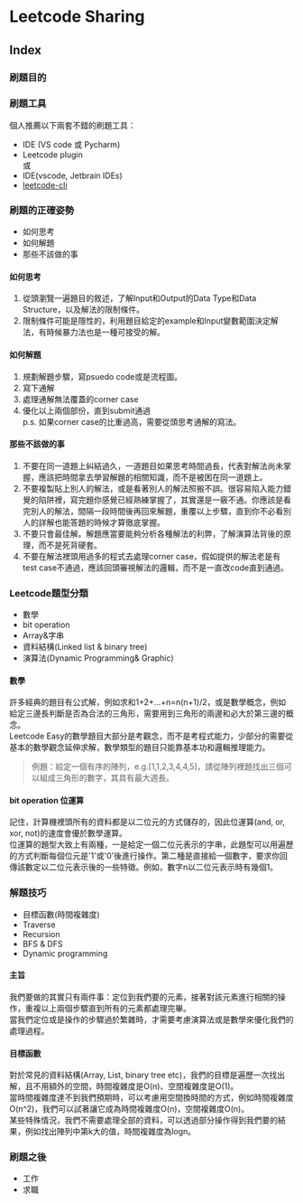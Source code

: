 # Leetcode Sharing 
## Index
### 刷題目的

### 刷題工具
個人推薦以下兩套不錯的刷題工具：
  - IDE (VS code 或 Pycharm)
  - Leetcode plugin  
  或
  - IDE(vscode, Jetbrain IDEs)
  - [leetcode-cli](https://github.com/skygragon/leetcode-cli)
### 刷題的正確姿勢
  - 如何思考
  - 如何解題
  - 那些不該做的事
#### 如何思考
1. 從頭瀏覽一遍題目的敘述，了解Input和Output的Data Type和Data Structure，以及解法的限制條件。  
2. 限制條件可能是隱性的，利用題目給定的example和Input變數範圍決定解法，有時候暴力法也是一種可接受的解。
#### 如何解題
1. 規劃解題步驟，寫psuedo code或是流程圖。
2. 寫下通解
2. 處理通解無法覆蓋的corner case
3. 優化以上兩個部份，直到submit通過  
p.s. 如果corner case的比重過高，需要從頭思考通解的寫法。
#### 那些不該做的事
1. 不要在同一道題上糾結過久，一道題目如果思考時間過長，代表對解法尚未掌握，應該把時間拿去學習解題的相關知識，而不是被困在同一道題上。
2. 不要複製貼上別人的解法，或是看著別人的解法照搬不誤。很容易陷入能力錯覺的陷阱裡，寫完題你感覺已經熟練掌握了，其實還是一竅不通。你應該是看完別人的解法，間隔一段時間後再回來解題，重覆以上步驟，直到你不必看別人的詳解也能答題的時候才算徹底掌握。
3. 不要只會最佳解。解題應當要能夠分析各種解法的利弊，了解演算法背後的原理，而不是死背硬套。
4. 不要在解法裡頭用過多的程式去處理corner case，假如提供的解法老是有test case不通過，應該回頭審視解法的邏輯，而不是一直改code直到通過。
### Leetcode題型分類
  - 數學
  - bit operation
  - Array&字串
  - 資料結構(Linked list & binary tree)
  - 演算法(Dynamic Programming& Graphic)
#### 數學
許多經典的題目有公式解，例如求和1+2+...+n=n(n+1)/2，或是數學概念，例如給定三邊長判斷是否為合法的三角形，需要用到三角形的兩邊和必大於第三邊的概念。  
Leetcode Easy的數學題目大部分是考觀念，而不是考程式能力，少部分的需要從基本的數學觀念延伸求解，數學類型的題目只能靠基本功和邏輯推理能力。  
> 例題：給定一個有序的陣列，e.g.[1,1,2,3,4,4,5]，請從陣列裡題找出三個可以組成三角形的數字，其具有最大週長。
#### bit operation 位運算
記住，計算機裡頭所有的資料都是以二位元的方式儲存的，因此位運算(and, or, xor, not)的速度會優於數學運算。  
位運算的題型大致上有兩種，一是給定一個二位元表示的字串，此題型可以用遍歷的方式判斷每個位元是'1'或'0'後進行操作。第二種是直接給一個數字，要求你回傳該數定以二位元表示後的一些特徵。例如，數字n以二位元表示時有幾個1。
### 解題技巧
  - 目標函數(時間複雜度)
  - Traverse
  - Recursion
  - BFS & DFS
  - Dynamic programming
#### 主旨
我們要做的其實只有兩件事：定位到我們要的元素，接著對該元素進行相關的操作，重複以上兩個步驟直到所有的元素都處理完畢。  
當我們定位或是操作的步驟過於繁雜時，才需要考慮演算法或是數學來優化我們的處理過程。
#### 目標函數
對於常見的資料結構(Array, List, binary tree etc)，我們的目標是遍歷一次找出解，且不用額外的空間，時間複雜度是O(n)、空間複雜度是O(1)。  
當時間複雜度達不到我們預期時，可以考慮用空間換時間的方式，例如時間複雜度O(n^2)，我們可以試著讓它成為時間複雜度O(n)，空間複雜度O(n)。  
某些特殊情況，我們不需要處理全部的資料，可以透過部分操作得到我們要的結果，例如找出陣列中第k大的值，時間複雜度為logn。
### 刷題之後
  - 工作
  - 求職
